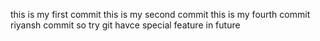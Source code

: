 this is my first commit 
this is my second commit
this is my fourth commit
riyansh commit
so try 
git havce special feature in future